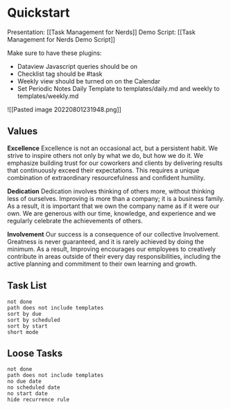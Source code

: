 # Quickstart

Presentation: [[Task Management for Nerds]]
Demo Script: [[Task Management for Nerds Demo Script]]

Make sure to have these plugins:

- Dataview Javascript queries should be on
- Checklist tag should be #task 
- Weekly view should be turned on on the Calendar
- Set Periodic Notes Daily Template to templates/daily.md and weekly to templates/weekly.md

![[Pasted image 20220801231948.png]]

## Values
**Excellence**
Excellence is not an occasional act, but a persistent habit. We strive to inspire others not only by what we do, but how we do it. We emphasize building trust for our coworkers and clients by delivering results that continuously exceed their expectations. This requires a unique combination of extraordinary resourcefulness and confident humility.

**Dedication**
Dedication involves thinking of others more, without thinking less of ourselves. Improving is more than a company; it is a business family. As a result, it is important that we own the company name as if it were our own. We are generous with our time, knowledge, and experience and we regularly celebrate the achievements of others.

**Involvement**
Our success is a consequence of our collective Involvement. Greatness is never guaranteed, and it is rarely achieved by doing the minimum. As a result, Improving encourages our employees to creatively contribute in areas outside of their every day responsibilities, including the active planning and commitment to their own learning and growth.

## Task List
```tasks
not done
path does not include templates
sort by due
sort by scheduled
sort by start
short mode
```

## Loose Tasks
```tasks
not done
path does not include templates
no due date
no scheduled date
no start date
hide recurrence rule
```